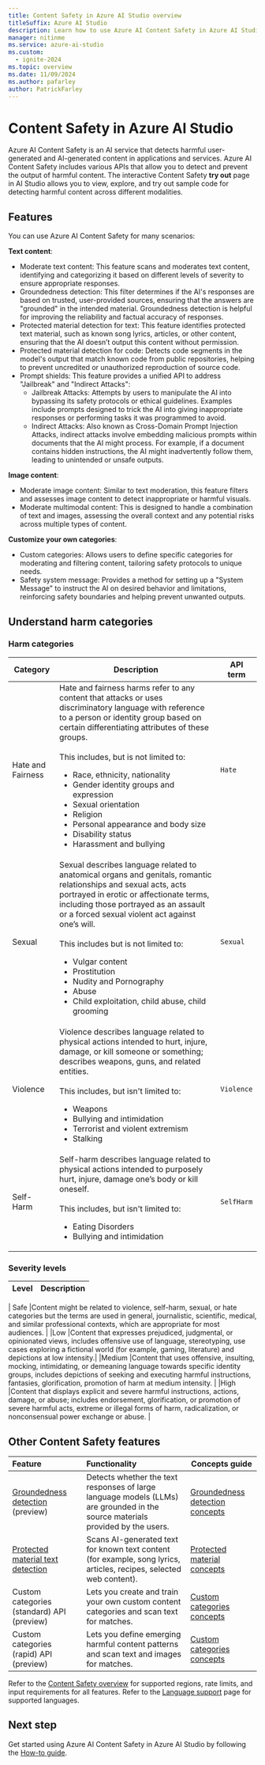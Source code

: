 ```yaml
---
title: Content Safety in Azure AI Studio overview
titleSuffix: Azure AI Studio
description: Learn how to use Azure AI Content Safety in Azure AI Studio to detect harmful user-generated and AI-generated content in applications and services.
manager: nitinme
ms.service: azure-ai-studio
ms.custom:
  - ignite-2024
ms.topic: overview
ms.date: 11/09/2024
ms.author: pafarley
author: PatrickFarley
---
```


# Content Safety in Azure AI Studio

Azure AI Content Safety is an AI service that detects harmful user-generated and AI-generated content in applications and services. Azure AI Content Safety includes various APIs that allow you to detect and prevent the output of harmful content. The interactive Content Safety **try out** page in AI Studio allows you to view, explore, and try out sample code for detecting harmful content across different modalities. 

## Features 

You can use Azure AI Content Safety for many scenarios: 

**Text content**: 
- Moderate text content: This feature scans and moderates text content, identifying and categorizing it based on different levels of severity to ensure appropriate responses. 
- Groundedness detection: This filter determines if the AI's responses are based on trusted, user-provided sources, ensuring that the answers are "grounded" in the intended material. Groundedness detection is helpful for improving the reliability and factual accuracy of responses. 
- Protected material detection for text: This feature identifies protected text material, such as known song lyrics, articles, or other content, ensuring that the AI doesn’t output this content without permission. 
- Protected material detection for code: Detects code segments in the model's output that match known code from public repositories, helping to prevent uncredited or unauthorized reproduction of source code. 
- Prompt shields: This feature provides a unified API to address "Jailbreak" and "Indirect Attacks": 
    - Jailbreak Attacks: Attempts by users to manipulate the AI into bypassing its safety protocols or ethical guidelines. Examples include prompts designed to trick the AI into giving inappropriate responses or performing tasks it was programmed to avoid. 
    - Indirect Attacks: Also known as Cross-Domain Prompt Injection Attacks, indirect attacks involve embedding malicious prompts within documents that the AI might process. For example, if a document contains hidden instructions, the AI might inadvertently follow them, leading to unintended or unsafe outputs. 

**Image content**: 
- Moderate image content: Similar to text moderation, this feature filters and assesses image content to detect inappropriate or harmful visuals. 
- Moderate multimodal content: This is designed to handle a combination of text and images, assessing the overall context and any potential risks across multiple types of content. 

**Customize your own categories**: 
- Custom categories: Allows users to define specific categories for moderating and filtering content, tailoring safety protocols to unique needs. 
- Safety system message: Provides a method for setting up a "System Message" to instruct the AI on desired behavior and limitations, reinforcing safety boundaries and helping prevent unwanted outputs. 

## Understand harm categories

### Harm categories

| Category  | Description         |API term |
| --------- | ------------------- | --- |
| Hate and Fairness      | Hate and fairness harms refer to any content that attacks or uses discriminatory language with reference to a person or identity group based on certain differentiating attributes of these groups. <br><br>This includes, but is not limited to:<ul><li>Race, ethnicity, nationality</li><li>Gender identity groups and expression</li><li>Sexual orientation</li><li>Religion</li><li>Personal appearance and body size</li><li>Disability status</li><li>Harassment and bullying</li></ul> | `Hate` |
| Sexual  | Sexual describes language related to anatomical organs and genitals, romantic relationships and sexual acts, acts portrayed in erotic or affectionate terms, including those portrayed as an assault or a forced sexual violent act against one’s will. <br><br> This includes but is not limited to:<ul><li>Vulgar content</li><li>Prostitution</li><li>Nudity and Pornography</li><li>Abuse</li><li>Child exploitation, child abuse, child grooming</li></ul>   | `Sexual` |
| Violence  | Violence describes language related to physical actions intended to hurt, injure, damage, or kill someone or something; describes weapons, guns, and related entities. <br><br>This includes, but isn't limited to:  <ul><li>Weapons</li><li>Bullying and intimidation</li><li>Terrorist and violent extremism</li><li>Stalking</li></ul>  | `Violence` |
| Self-Harm  | Self-harm describes language related to physical actions intended to purposely hurt, injure, damage one’s body or kill oneself. <br><br> This includes, but isn't limited to: <ul><li>Eating Disorders</li><li>Bullying and intimidation</li></ul>  | `SelfHarm` |

### Severity levels 

| Level | Description |
| --- | ---|
|
Safe |Content might be related to violence, self-harm, sexual, or hate categories but the terms are used in general, journalistic, scientific, medical, and similar professional contexts, which are appropriate for most audiences. |
|Low |Content that expresses prejudiced, judgmental, or opinionated views, includes offensive use of language, stereotyping, use cases exploring a fictional world (for example, gaming, literature) and depictions at low intensity.| 
|Medium |Content that uses offensive, insulting, mocking, intimidating, or demeaning language towards specific identity groups, includes depictions of seeking and executing harmful instructions, fantasies, glorification, promotion of harm at medium intensity. |
|High |Content that displays explicit and severe harmful instructions, actions, damage, or abuse; includes endorsement, glorification, or promotion of severe harmful acts, extreme or illegal forms of harm, radicalization, or nonconsensual power exchange or abuse. |

## Other Content Safety features

| Feature    | Functionality    | Concepts guide | 
|:--- |:--- | ---|
| [Groundedness detection](/rest/api/contentsafety/text-groundedness-detection-operations/detect-groundedness-options) (preview) | Detects whether the text responses of large language models (LLMs) are grounded in the source materials provided by the users. | [Groundedness detection concepts](/azure/ai-services/content-safety/concepts/groundedness)|
| [Protected material text detection](/rest/api/contentsafety/text-operations/detect-text-protected-material) | Scans AI-generated text for known text content (for example, song lyrics, articles, recipes, selected web content). | [Protected material concepts](/azure/ai-services/content-safety/concepts/protected-material)|
| Custom categories (standard) API (preview)    | Lets you create and train your own custom content categories and scan text for matches. | [Custom categories concepts](/azure/ai-services/content-safety/concepts/custom-categories)|
| Custom categories (rapid) API (preview) | Lets you define emerging harmful content patterns and scan text and images for matches. | [Custom categories concepts](/azure/ai-services/content-safety/concepts/custom-categories)| 

Refer to the [Content Safety overview](/azure/ai-services/content-safety/overview) for supported regions, rate limits, and input requirements for all features. Refer to the [Language support](/azure/ai-services/content-safety/language-support) page for supported languages. 

## Next step 

Get started using Azure AI Content Safety in Azure AI Studio by following the [How-to guide](./how-to/content-safety.md).